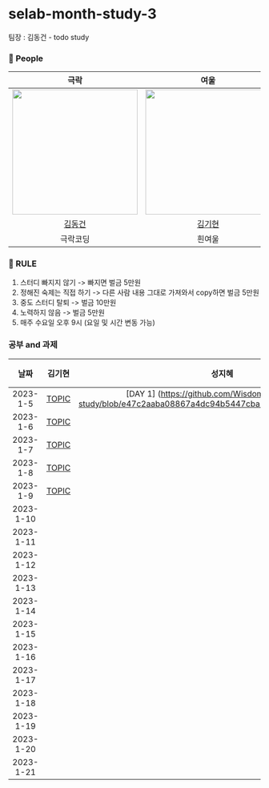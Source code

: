 # selab-month-study-3
팀장 : 김동건 - todo study


### 🙆 People

<div align="center">

|     극락     |    여울     |     위스덤      | 유굥      | 
| :-----------------------------------: | :-----------------: | :----------------: |:----------------: |
| <img src="https://avatars.githubusercontent.com/u/50691225?v=4" width="250"/> |<img src="https://craftshop.co.kr/data/goods/1/2019/12/228606_2019121110582830.jpg" width="250"/> | <img src="https://search.pstatic.net/common/?src=http%3A%2F%2Fblogfiles.naver.net%2FMjAyMjEyMTRfNCAg%2FMDAxNjcxMDA2NjQ3OTI3.y3qhKnPAPrl5L7ulGWkOgVRiCJE_z5nEvVyNCZTZXJsg.nsk31ivbRB9fPb0qo8diOAzKXNwVnuA1rw3pHjlrIr0g.JPEG.star_cat_%2F20221214_172935.jpg&type=sc960_832" width="250">|<img src="https://s3.ap-northeast-1.amazonaws.com/styleshare/29052218/640x640" width="250">|
|   [김동건](https://github.com/DongGeon0908) |[김기현](https://github.com/KimKiHyun0206)  |[성지혜](https://github.com/Wisdomcastle)|[최유경](https://github.com/Cyugyeong)|
| 극락코딩|흰여울|위스덤|유굥|
  </div>

### 🤙 RULE
1. 스터디 빠지지 않기 -> 빠지면 벌금 5만원
2. 정해진 숙제는 직접 하기 -> 다른 사람 내용 그대로 가져와서 copy하면 벌금 5만원
3. 중도 스터디 탈퇴 -> 벌금 10만원
4. 노력하지 않음 -> 벌금 5만원
5. 매주 수요일 오후 9시 (요일 및 시간 변동 가능)

### 공부 and 과제 
|날짜|김기현|성지혜|최유경|
|:---:|:---:|:---:|:---:|
|2023-1-5|[TOPIC](https://github.com/KimKiHyun0206/spring-study/blob/kihyun/study/2023-1/5-osi%207%EA%B3%84%EC%B8%B5.md)|[DAY 1] (https://github.com/Wisdomcastle/spring-study/blob/e47c2aaba08867a4dc94b5447cba304cc703c302/DAY%201) |[DAY1](https://github.com/KimKiHyun0206/spring-study/blob/yugyoeng/study/Name/7.%20%EC%83%81%EC%86%8D.md)|
|2023-1-6|[TOPIC](https://github.com/KimKiHyun0206/spring-study/blob/kihyun/study/2023-1/6-OSI%20L4.md)||[DAY2](https://github.com/KimKiHyun0206/spring-study/blob/yugyoeng/study/Name/8.%20%EC%9D%B8%ED%84%B0%ED%8E%98%EC%9D%B4%EC%8A%A4.md)|
|2023-1-7|[TOPIC](https://github.com/KimKiHyun0206/spring-study/blob/kihyun/study/2023-1/7-DNS.md)||[DAY3](https://github.com/KimKiHyun0206/spring-study/blob/yugyoeng/study/Name/11.%20%EC%98%88%EC%99%B8%20%EC%B2%98%EB%A6%AC.md)|
|2023-1-8|[TOPIC](https://github.com/KimKiHyun0206/spring-study/blob/kihyun/study/2023-1/8-REST%20API.md)||[DAY4](https://github.com/KimKiHyun0206/spring-study/blob/yugyoeng/study/Name/osi%207%EA%B3%84%EC%B8%B5.md)|
|2023-1-9|[TOPIC](https://github.com/KimKiHyun0206/spring-study/blob/kihyun/study/2023-1/9-%EB%A1%9C%EB%93%9C%EB%B0%B8%EB%9F%B0%EC%8A%A4.md)|||
|2023-1-10||||
|2023-1-11||||
|2023-1-12||||
|2023-1-13||||
|2023-1-14||||
|2023-1-15||||
|2023-1-16||||
|2023-1-17||||
|2023-1-18||||
|2023-1-19||||
|2023-1-20||||
|2023-1-21||||
